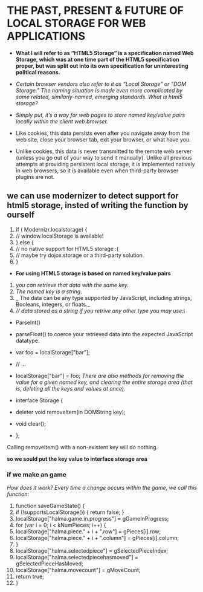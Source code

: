 # THE PAST, PRESENT & FUTURE OF LOCAL STORAGE FOR WEB APPLICATIONS

+ **What I will refer to as “HTML5 Storage” is a specification named Web Storage, which was at one time part of the HTML5 specification proper, but was split out into its own specification for uninteresting political reasons.** 

+ _Certain browser vendors also refer to it as “Local Storage” or “DOM Storage.” The naming situation is made even more complicated by some related, similarly-named, emerging standards._
_What is html5 storage?_

+ _Simply put, it’s a way for web pages to store named key/value pairs locally within the client web browser._ 

+ Like cookies, this data persists even after you navigate away from the web site, close your browser tab, exit your browser, or what have you.

+ Unlike cookies, this data is never transmitted to the remote web server (unless you go out of your way to send it manually). Unlike all previous attempts at providing persistent local storage, it is implemented natively in web browsers, so it is available even when third-party browser plugins are not.

## we can use modernizer to detect support for html5 storage, insted of writing the function by ourself

1. if ( Modernizr.localstorage) {
2.  // window.localStorage is available!
3. } else {
4.  // no native support for HTML5 storage :(
5.  // maybe try dojox.storage or a third-party solution
6. }

+ **For using HTML5 storage is based on named key/value pairs**
1. _you can retrieve that data with the same key._
2. _The named key is a string._
3. _ The data can be any type supported by JavaScript, including strings, Booleans, integers, or floats._
4. _// data stored as a string if you retrive any other type you may use:\\_
  + ParseInt()
  + parseFloat() to coerce your retrieved data into the expected JavaScript datatype.


+ var foo = localStorage["bar"];
+ // ...
+ localStorage["bar"] = foo;
_There are also methods for removing the value for a given named key, and clearing the entire storage area (that is, deleting all the keys and values at once)._

+ interface Storage {
+  deleter void removeItem(in DOMString key);
+  void clear();
+ };

Calling removeItem() with a non-existent key will do nothing.

**so we sould put the key value to interface storage area**

### if we make an game 
_How does it work? Every time a change occurs within the game, we call this function:_

1. function saveGameState() {
2.    if (!supportsLocalStorage()) { return false; }
3.    localStorage["halma.game.in.progress"] = gGameInProgress;
4.    for (var i = 0; i < kNumPieces; i++) {
5.	localStorage["halma.piece." + i + ".row"] = gPieces[i].row;
6.	localStorage["halma.piece." + i + ".column"] = gPieces[i].column;
7.    }
8.    localStorage["halma.selectedpiece"] = gSelectedPieceIndex;
9.    localStorage["halma.selectedpiecehasmoved"] = gSelectedPieceHasMoved;
10.    localStorage["halma.movecount"] = gMoveCount;
11.    return true;
12. }

